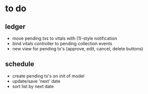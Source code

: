 # to do

## ledger

* move pending txs to vitals with (1)-style notification
* bind vitals controller to pending collection events
* new view for pending tx's (approve, edit, cancel, delete buttons)

## schedule

* create pending tx's on init of model
* update/save 'next' date
* sort list by next date